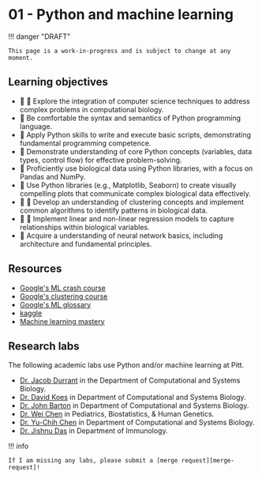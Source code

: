 # 01 - Python and machine learning

!!! danger "DRAFT"

    This page is a work-in-progress and is subject to change at any moment.

## Learning objectives

-   🧫 🧮 Explore the integration of computer science techniques to address complex problems in computational biology.
-   🐍 Be comfortable the syntax and semantics of Python programming language.
-   🐍 Apply Python skills to write and execute basic scripts, demonstrating fundamental programming competence.
-   🐍 Demonstrate understanding of core Python concepts (variables, data types, control flow) for effective problem-solving.
-   🐍 Proficiently use biological data using Python libraries, with a focus on Pandas and NumPy.
-   🐍 Use Python libraries (e.g., Matplotlib, Seaborn) to create visually compelling plots that communicate complex biological data effectively.
-   🐍 🧮 Develop an understanding of clustering concepts and implement common algorithms to identify patterns in biological data.
-   🐍 🧮 Implement linear and non-linear regression models to capture relationships within biological variables.
-   🤖 Acquire a understanding of neural network basics, including architecture and fundamental principles.

## Resources

-   [Google's ML crash course](https://developers.google.com/machine-learning/crash-course/ml-intro)
-   [Google's clustering course](https://developers.google.com/machine-learning/clustering)
-   [Google's ML glossary](https://developers.google.com/machine-learning/glossary/fundamentals)
-   [kaggle](https://www.kaggle.com/)
-   [Machine learning mastery](https://machinelearningmastery.com/start-here/)

## Research labs

The following academic labs use Python and/or machine learning at Pitt.

-   [Dr. Jacob Durrant](https://carvunislab.csb.pitt.edu/) in the Department of Computational and Systems Biology.
-   [Dr. David Koes](https://www.csb.pitt.edu/people/faculty/david-koes/) in Department of Computational and Systems Biology.
-   [Dr. John Barton](https://bartonlab.github.io/) in Department of Computational and Systems Biology.
-   [Dr. Wei Chen](https://sites.pitt.edu/~wec47/) in Pediatrics, Biostatistics, & Human Genetics.
-   [Dr. Yu-Chih Chen](https://www.ycchenlab.org/) in Department of Computational and Systems Biology.
-   [Dr. Jishnu Das](https://www.jishnulab.org/) in Department of Immunology.

!!! info

    If I am missing any labs, please submit a [merge request][merge-request]!

<!-- LINKS -->

[merge-request]: https://gitlab.com/oasci/courses/pitt/biosc1540-2024s/-/merge_requests
